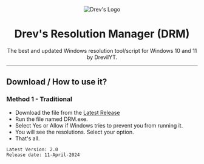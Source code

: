 <p align="center"><img src="https://drev.uk.to/assets/images/image01.jpg" alt="Drev's Logo"></p>

<h1 align="center">Drev's Resolution Manager (DRM)</h1>

<p align="center">The best and updated Windows resolution tool/script for Windows 10 and 11 by DrevilYT.</p>
<hr>

## Download / How to use it?

### Method 1 - Traditional

-   Download the file from the [Latest Release](https://github.com/DrevilYT/ResolutionManager/releases/latest)
-   Run the file named DRM.exe.
-   Select Yes or Allow if Windows tries to prevent you from running it.
-   You will see the resolutions. Select your option.
-   That's all.

```
Latest Version: 2.0
Release date: 11-April-2024
```

